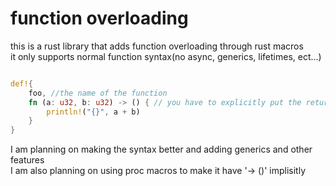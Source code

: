 # function overloading
this is a rust library that adds function overloading through rust macros  
it only supports normal function syntax(no async, generics, lifetimes, ect...)  

```rust

def!{
    foo, //the name of the function
    fn (a: u32, b: u32) -> () { // you have to explicitly put the return value
        println!("{}", a + b)
    }
}

``` 
I am planning on making the syntax better and adding generics and other features  
I am also planning on using proc macros to make it have '-> ()' implisitly

